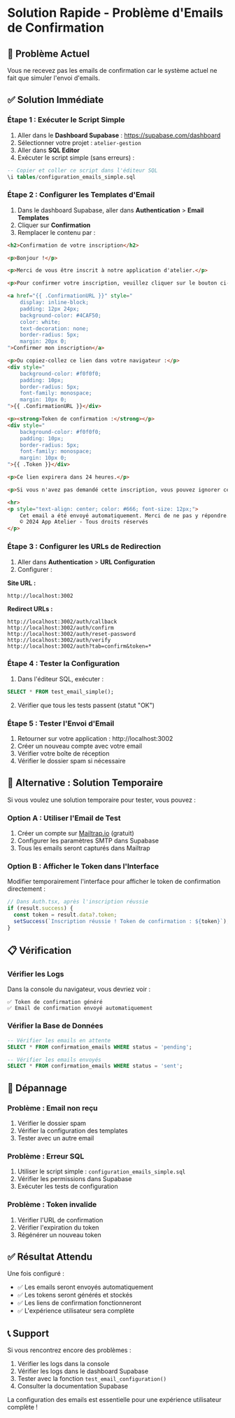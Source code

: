 # Solution Rapide - Problème d'Emails de Confirmation

## 🚨 Problème Actuel

Vous ne recevez pas les emails de confirmation car le système actuel ne fait que simuler l'envoi d'emails.

## ✅ Solution Immédiate

### Étape 1 : Exécuter le Script Simple

1. Aller dans le **Dashboard Supabase** : https://supabase.com/dashboard
2. Sélectionner votre projet : `atelier-gestion`
3. Aller dans **SQL Editor**
4. Exécuter le script simple (sans erreurs) :

```sql
-- Copier et coller ce script dans l'éditeur SQL
\i tables/configuration_emails_simple.sql
```

### Étape 2 : Configurer les Templates d'Email

1. Dans le dashboard Supabase, aller dans **Authentication** > **Email Templates**
2. Cliquer sur **Confirmation**
3. Remplacer le contenu par :

```html
<h2>Confirmation de votre inscription</h2>

<p>Bonjour !</p>

<p>Merci de vous être inscrit à notre application d'atelier.</p>

<p>Pour confirmer votre inscription, veuillez cliquer sur le bouton ci-dessous :</p>

<a href="{{ .ConfirmationURL }}" style="
    display: inline-block;
    padding: 12px 24px;
    background-color: #4CAF50;
    color: white;
    text-decoration: none;
    border-radius: 5px;
    margin: 20px 0;
">Confirmer mon inscription</a>

<p>Ou copiez-collez ce lien dans votre navigateur :</p>
<div style="
    background-color: #f0f0f0;
    padding: 10px;
    border-radius: 5px;
    font-family: monospace;
    margin: 10px 0;
">{{ .ConfirmationURL }}</div>

<p><strong>Token de confirmation :</strong></p>
<div style="
    background-color: #f0f0f0;
    padding: 10px;
    border-radius: 5px;
    font-family: monospace;
    margin: 10px 0;
">{{ .Token }}</div>

<p>Ce lien expirera dans 24 heures.</p>

<p>Si vous n'avez pas demandé cette inscription, vous pouvez ignorer cet email.</p>

<hr>
<p style="text-align: center; color: #666; font-size: 12px;">
    Cet email a été envoyé automatiquement. Merci de ne pas y répondre.<br>
    © 2024 App Atelier - Tous droits réservés
</p>
```

### Étape 3 : Configurer les URLs de Redirection

1. Aller dans **Authentication** > **URL Configuration**
2. Configurer :

**Site URL :**
```
http://localhost:3002
```

**Redirect URLs :**
```
http://localhost:3002/auth/callback
http://localhost:3002/auth/confirm
http://localhost:3002/auth/reset-password
http://localhost:3002/auth/verify
http://localhost:3002/auth?tab=confirm&token=*
```

### Étape 4 : Tester la Configuration

1. Dans l'éditeur SQL, exécuter :
```sql
SELECT * FROM test_email_simple();
```

2. Vérifier que tous les tests passent (statut "OK")

### Étape 5 : Tester l'Envoi d'Email

1. Retourner sur votre application : http://localhost:3002
2. Créer un nouveau compte avec votre email
3. Vérifier votre boîte de réception
4. Vérifier le dossier spam si nécessaire

## 🔧 Alternative : Solution Temporaire

Si vous voulez une solution temporaire pour tester, vous pouvez :

### Option A : Utiliser l'Email de Test

1. Créer un compte sur [Mailtrap.io](https://mailtrap.io) (gratuit)
2. Configurer les paramètres SMTP dans Supabase
3. Tous les emails seront capturés dans Mailtrap

### Option B : Afficher le Token dans l'Interface

Modifier temporairement l'interface pour afficher le token de confirmation directement :

```typescript
// Dans Auth.tsx, après l'inscription réussie
if (result.success) {
  const token = result.data?.token;
  setSuccess(`Inscription réussie ! Token de confirmation : ${token}`);
}
```

## 📋 Vérification

### Vérifier les Logs
Dans la console du navigateur, vous devriez voir :
```
✅ Token de confirmation généré
✅ Email de confirmation envoyé automatiquement
```

### Vérifier la Base de Données
```sql
-- Vérifier les emails en attente
SELECT * FROM confirmation_emails WHERE status = 'pending';

-- Vérifier les emails envoyés
SELECT * FROM confirmation_emails WHERE status = 'sent';
```

## 🚨 Dépannage

### Problème : Email non reçu
1. Vérifier le dossier spam
2. Vérifier la configuration des templates
3. Tester avec un autre email

### Problème : Erreur SQL
1. Utiliser le script simple : `configuration_emails_simple.sql`
2. Vérifier les permissions dans Supabase
3. Exécuter les tests de configuration

### Problème : Token invalide
1. Vérifier l'URL de confirmation
2. Vérifier l'expiration du token
3. Régénérer un nouveau token

## ✅ Résultat Attendu

Une fois configuré :
- ✅ Les emails seront envoyés automatiquement
- ✅ Les tokens seront générés et stockés
- ✅ Les liens de confirmation fonctionneront
- ✅ L'expérience utilisateur sera complète

## 📞 Support

Si vous rencontrez encore des problèmes :
1. Vérifier les logs dans la console
2. Vérifier les logs dans le dashboard Supabase
3. Tester avec la fonction `test_email_configuration()`
4. Consulter la documentation Supabase

La configuration des emails est essentielle pour une expérience utilisateur complète !
